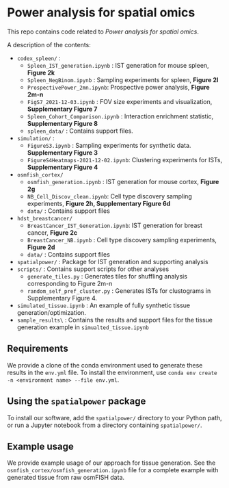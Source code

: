 # Power analysis for spatial omics

This repo contains code related to _Power analysis for spatial omics_. 

A description of the contents:

+ `codex_spleen/` : 
    - `Spleen_IST_generation.ipynb` : IST generation for mouse spleen, **Figure 2k**
    - `Spleen_NegBinom.ipynb` : Sampling experiments for spleen, **Figure 2l**
    - `ProspectivePower_2mn.ipynb`: Prospective power analysis, **Figure 2m-n**
    - `FigS7_2021-12-03.ipynb` : FOV size experiments and visualization, **Supplementary Figure 7**
    - `Spleen_Cohort_Comparison.ipynb` : Interaction enrichment statistic, **Supplementary Figure 8**
    - `spleen_data/` : Contains support files. 
+ `simulation/` :
    - `FigureS3.ipynb` : Sampling experiments for synthetic data. **Supplementary Figure 3**
    - `FigureS4Heatmaps-2021-12-02.ipynb`: Clustering experiments for ISTs, **Supplementary Figure 4**
+ `osmfish_cortex/` 
    - `osmfish_generation.ipynb` : IST generation for mouse cortex, **Figure 2g**
    - `NB_Cell_Discov_clean.ipynb`: Cell type discovery sampling experiments, **Figure 2h, Supplementary Figure 6d**
    - `data/` : Contains support files
+ `hdst_breastcancer/`
    - `BreastCancer_IST_Generation.ipynb`: IST generation for breast cancer, **Figure 2c**
    - `BreastCancer_NB.ipynb` : Cell type discovery sampling experiments, **Figure 2d**
    - `data/` : Contains support files
+ `spatialpower/` : Package for IST generation and supporting analysis
+ `scripts/` : Contains support scripts for other analyses
    - `generate_tiles.py` : Generates tiles for shuffling analysis corresponding to Figure 2m-n
    - `random_self_pref_cluster.py` :   Generates ISTs for clustograms in Supplementary Figure 4.  
+ `simulated_tissue.ipynb` : An example of fully synthetic tissue generation/optimization. 
+ `sample_results\` : Contains the results and support files for the tissue generation example in `simualted_tissue.ipynb`

## Requirements
We provide a clone of the conda environment used to generate these results in the `env.yml` file. To install the environment, use `conda env create -n <environment name> --file env.yml`.

## Using the `spatialpower` package
To install our software, add the `spatialpower/` directory to your Python path, or run a Jupyter notebook from a directory containing `spatialpower/`. 

## Example usage
We provide example usage of our approach for tissue generation. See the `osmfish_cortex/osmfish_generation.ipynb` file for a complete example with generated tissue from raw osmFISH data. 

